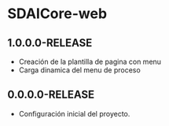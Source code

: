 # SDAICore-web

## 1.0.0.0-RELEASE
* Creación de la plantilla de pagina con menu
* Carga dinamica del menu de proceso

## 0.0.0.0-RELEASE
* Configuración inicial del proyecto.
